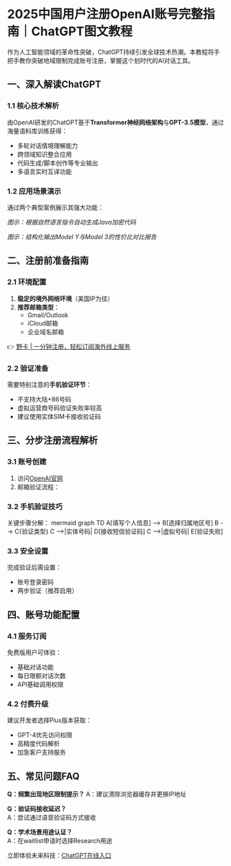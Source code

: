 # 2025中国用户注册OpenAI账号完整指南｜ChatGPT图文教程

作为人工智能领域的革命性突破，ChatGPT持续引发全球技术热潮。本教程将手把手教你突破地域限制完成账号注册，掌握这个划时代的AI对话工具。

## 一、深入解读ChatGPT
### 1.1 核心技术解析
由OpenAI研发的ChatGPT基于**Transformer神经网络架构**与**GPT-3.5模型**，通过海量语料库训练获得：
- 多轮对话情境理解能力
- 跨领域知识整合应用
- 代码生成/脚本创作等专业输出
- 多语言实时互译功能

### 1.2 应用场景演示
通过两个典型案例展示其强大功能：

*图示：根据自然语言指令自动生成Java加密代码*


*图示：结构化输出Model Y与Model 3的性价比对比报告*

## 二、注册前准备指南
### 2.1 环境配置
1. **稳定的境外网络环境**（美国IP为佳）
2. **推荐邮箱类型**：
   - Gmail/Outlook
   - iCloud邮箱
   - 企业域名邮箱

👉 [野卡 | 一分钟注册，轻松订阅海外线上服务](https://bbtdd.com/yeka)

### 2.2 验证准备
需要特别注意的**手机验证环节**：
- 不支持大陆+86号码
- 虚拟运营商号码验证失败率较高
- 建议使用实体SIM卡接收验证码

## 三、分步注册流程解析
### 3.1 账号创建
1. 访问[OpenAI官网](https://chat.openai.com/auth/login)
2. 邮箱验证流程：
   

### 3.2 手机验证技巧
关键步骤分解：
mermaid
graph TD
    A[填写个人信息] --> B[选择归属地区号]
    B --> C{验证类型}
    C -->|实体号码| D[接收短信验证码]
    C -->|虚拟号码| E[验证失败]


### 3.3 安全设置
完成验证后需设置：
- 账号登录密码
- 两步验证（推荐启用）

## 四、账号功能配置
### 4.1 服务订阅
免费版用户可体验：
- 基础对话功能
- 每日限额对话次数
- API基础调用权限



### 4.2 付费升级
建议开发者选择Plus版本获取：
- GPT-4优先访问权限
- 高精度代码解析
- 加急客户支持服务

## 五、常见问题FAQ
**Q：频繁出现地区限制提示？**
A：建议清除浏览器缓存并更换IP地址

**Q：验证码接收延迟？**  
A：尝试通过语音验证码方式接收

**Q：学术场景用途认证？**  
A：在waitlist申请时选择Research用途

立即体验未来科技：[ChatGPT在线入口](https://chat.openai.com/auth/login)